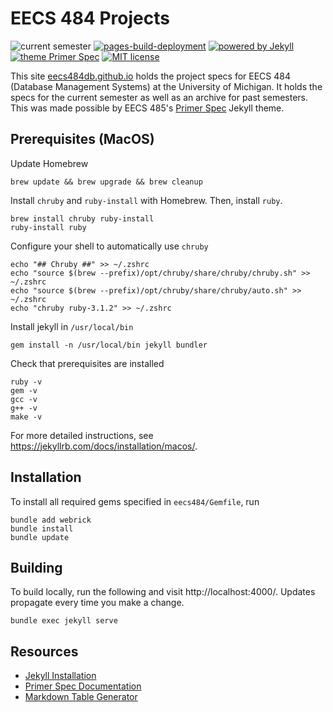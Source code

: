 # EECS 484 Projects

![current semester](https://img.shields.io/badge/current%20semester-wn23-blueviolet)
[![pages-build-deployment](https://github.com/eecs484db/eecs484db.github.io/actions/workflows/pages/pages-build-deployment/badge.svg)](https://github.com/eecs484db/eecs484db.github.io/actions/workflows/pages/pages-build-deployment)
[![powered by Jekyll](https://img.shields.io/badge/powered%20by-Jekyll-blue)](https://jekyllrb.com/)
[![theme Primer Spec](https://img.shields.io/badge/theme-Primer%20Spec-blue)](https://github.com/eecs485staff/primer-spec)
[![MIT license](https://img.shields.io/github/license/eecs484db/eecs484db.github.io?color=blue)](https://github.com/eecs484db/eecs484db.github.io/blob/main/LICENSE.md)


This site [eecs484db.github.io](https://eecs484db.github.io/) holds the project specs for EECS 484 (Database Management Systems) at the University of Michigan. It holds the specs for the current semester as well as an archive for past semesters. This was made possible by EECS 485's [Primer Spec](https://github.com/eecs485staff/primer-spec) Jekyll theme. 

## Prerequisites (MacOS)

Update Homebrew

```
brew update && brew upgrade && brew cleanup
```

Install `chruby` and `ruby-install` with Homebrew. Then, install `ruby`.

```
brew install chruby ruby-install
ruby-install ruby
```

Configure your shell to automatically use `chruby`

```
echo "## Chruby ##" >> ~/.zshrc
echo "source $(brew --prefix)/opt/chruby/share/chruby/chruby.sh" >> ~/.zshrc
echo "source $(brew --prefix)/opt/chruby/share/chruby/auto.sh" >> ~/.zshrc
echo "chruby ruby-3.1.2" >> ~/.zshrc
```

Install jekyll in `/usr/local/bin`

```
gem install -n /usr/local/bin jekyll bundler
```

Check that prerequisites are installed

```
ruby -v
gem -v
gcc -v
g++ -v
make -v
```

For more detailed instructions, see https://jekyllrb.com/docs/installation/macos/.

## Installation

To install all required gems specified in `eecs484/Gemfile`, run

```
bundle add webrick
bundle install
bundle update
```

## Building

To build locally, run the following and visit http://localhost:4000/. Updates propagate every time you make a change.

```
bundle exec jekyll serve
```

## Resources

-   [Jekyll Installation](https://jekyllrb.com/docs/installation/)
-   [Primer Spec Documentation](https://eecs485staff.github.io/primer-spec/docs/USAGE_ADVANCED.html#jekyll-theme-primer-spec)
-   [Markdown Table Generator](https://www.tablesgenerator.com/markdown_tables#)